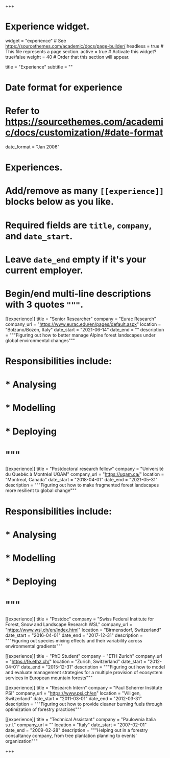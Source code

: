 +++
# Experience widget.
widget = "experience"  # See https://sourcethemes.com/academic/docs/page-builder/
headless = true  # This file represents a page section.
active = true  # Activate this widget? true/false
weight = 40  # Order that this section will appear.

title = "Experience"
subtitle = ""

# Date format for experience
#   Refer to https://sourcethemes.com/academic/docs/customization/#date-format
date_format = "Jan 2006"

# Experiences.
#   Add/remove as many `[[experience]]` blocks below as you like.
#   Required fields are `title`, `company`, and `date_start`.
#   Leave `date_end` empty if it's your current employer.
#   Begin/end multi-line descriptions with 3 quotes `"""`.
[[experience]]
  title = "Senior Researcher"
  company = "Eurac Research"
  company_url = "https://www.eurac.edu/en/pages/default.aspx"
  location = "Bolzano/Bozen, Italy"
  date_start = "2021-06-14"
  date_end = ""
  description = """Figuring out how to better manage Alpine forest landscapes under global environmental changes"""
  # Responsibilities include:
  # 
  # * Analysing
  # * Modelling
  # * Deploying
  # """

[[experience]]
  title = "Postdoctoral research fellow"
  company = "Université du Quebéc à Montréal UQAM"
  company_url = "https://uqam.ca/"
  location = "Montreal, Canada"
  date_start = "2018-04-01"
  date_end = "2021-05-31"
  description = """Figuring out how to make fragmented forest landscapes more resilient to global change"""
  # Responsibilities include:
  # 
  # * Analysing
  # * Modelling
  # * Deploying
  # """

[[experience]]
  title = "Postdoc"
  company = "Swiss Federal Institute for Forest, Snow and Landscape Research WSL"
  company_url = "https://www.wsl.ch/en/index.html"
  location = "Birmensdorf, Switzerland"
  date_start = "2016-04-01"
  date_end = "2017-12-31"
  description = """Figuring out species mixing effects and their variability across environmental gradients"""
  
[[experience]]
  title = "PhD Student"
  company = "ETH Zurich"
  company_url = "https://fe.ethz.ch/"
  location = "Zurich, Switzerland"
  date_start = "2012-04-01"
  date_end = "2015-12-31"
  description = """Figuring out how to model and evaluate management strategies for a multiple provision of ecosystem services in European mountain forests"""
  
[[experience]]
  title = "Research Intern"
  company = "Paul Scherrer Institute PSI"
  company_url = "https://www.psi.ch/en"
  location = "Villigen, Switzerland"
  date_start = "2011-03-01"
  date_end = "2012-03-31"
  description = """Figuring out how to provide cleaner burning fuels through optimization of forestry practices"""
  
[[experience]]
  title = "Technical Assistant"
  company = "Paulownia Italia s.r.l."
  company_url = ""
  location = "Italy"
  date_start = "2007-02-01"
  date_end = "2009-02-28"
  description = """Helping out in a forestry consultancy company, from tree plantation planning to events' organization"""

+++
